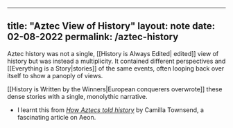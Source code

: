 
---
title: "Aztec View of History"
layout: note
date: 02-08-2022
permalink: /aztec-history
---

Aztec history was not a single, [[History is Always Edited| edited]] view of history but was instead a multiplicity. It contained different perspectives and [[Everything is a Story|stories]] of the same events, often looping back over itself to show a panoply of views.

[[History is Written by the Winners|European conquerers overwrote]] these dense stories with a single, monolythic narrative.

- I learnt this from *<a href="https://aeon.co/essays/for-the-wanderers-who-became-the-aztecs-history-was-a-chorus-of-voices" >How Aztecs told history</a>* by Camilla Townsend, a fascinating article on Aeon.
